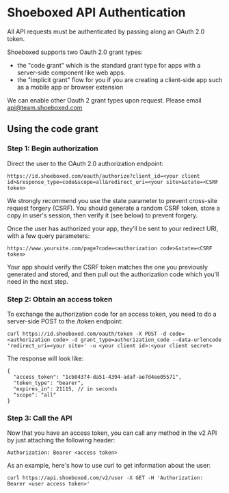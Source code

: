 Shoeboxed API Authentication
===

All API requests must be authenticated by passing along an OAuth 2.0 token.

Shoeboxed supports two Oauth 2.0 grant types:
  - the "code grant" which is the standard grant type for apps with a server-side component like web apps.
  - the "implicit grant" flow for you if you are creating a client-side app such as a mobile app or browser extension

We can enable other Oauth 2 grant types upon request. Please email api@team.shoeboxed.com

## Using the code grant

### Step 1: Begin authorization

Direct the user to the OAuth 2.0 authorization endpoint:

    https://id.shoeboxed.com/oauth/authorize?client_id=<your client id>&response_type=code&scope=all&redirect_uri=<your site>&state=<CSRF token>
    
We strongly recommend you use the state parameter to prevent cross-site request forgery (CSRF). You should generate a random CSRF token, store a copy in user's session, then verify it (see below) to prevent forgery.

Once the user has authorized your app, they’ll be sent to your redirect URI, with a few query parameters:

    https://www.yoursite.com/page?code=<authorization code>&state=<CSRF token>

Your app should verify the CSRF token matches the one you previously generated and stored, and then pull out the authorization code which you'll need in the next step.


### Step 2: Obtain an access token

To exchange the authorization code for an access token, you need to do a server-side POST to the /token endpoint:

    curl https://id.shoeboxed.com/oauth/token -X POST -d code=<authorization code> -d grant_type=authorization_code --data-urlencode 'redirect_uri=<your site>' -u <your client id>:<your client secret>

The response will look like:
````
{
  "access_token": "1cb04374-da51-4394-adaf-ae7d4ee05571",
  "token_type": "bearer",
  "expires_in": 21115, // in seconds
  "scope": "all"
}
````

### Step 3: Call the API

Now that you have an access token, you can call any method in the v2 API by just attaching the following header:

    Authorization: Bearer <access token>

As an example, here's how to use curl to get information about the user:

    curl https://api.shoeboxed.com/v2/user -X GET -H 'Authorization: Bearer <user access token>'
